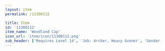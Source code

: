 ```yaml
---
layout: item
permalink: /11300112

title: Item
id: '11300112'
item_name: 'Woodland Cap'
icon_url: 'item/icon/11300112.png'
sub_header: ['Requires Level 14', 'Job: Archer, Heavy Gunner', 'Gender: All']
---
```

